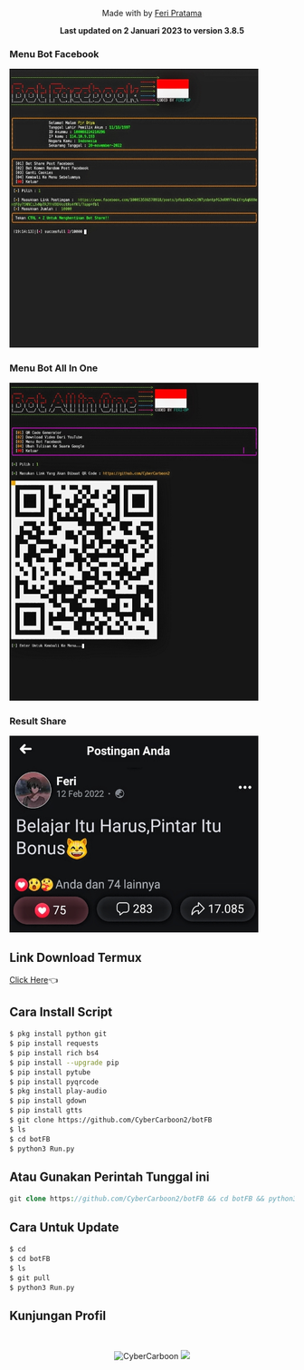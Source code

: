 <p align="center">
  Made with  by <a href="https://github.com/CyberCarboon2">Feri Pratama</a>
</p>
<p align="center">
 <b>Last updated on 2 Januari 2023 to version 3.8.5</b>


### Menu Bot Facebook
 <img src="https://github.com/CyberCarboon2/FileServer/blob/main/BotFacebook.jpg" width="440" title="Menu" alt="Menu">
</p>

### Menu Bot All In One 
 <img src="https://github.com/CyberCarboon2/FileServer/blob/main/BotAllInOne.jpg" width="440" title="menu" alt="BotAllInOne">

### Result Share
 <img src="https://github.com/CyberCarboon/botFB/blob/main/hasil.jpg" width="440" title="Hasil" alt="Hasil">
</p>

## Link Download Termux
[Click Here](https://f-droid.org/repo/com.termux_118.apk)👈
## Cara Install Script
```bash
$ pkg install python git
$ pip install requests
$ pip install rich bs4
$ pip install --upgrade pip
$ pip install pytube
$ pip install pyqrcode
$ pkg install play-audio
$ pip install gdown
$ pip install gtts
$ git clone https://github.com/CyberCarboon2/botFB
$ ls
$ cd botFB
$ python3 Run.py
```

## Atau Gunakan Perintah Tunggal ini
```php
git clone https://github.com/CyberCarboon2/botFB && cd botFB && python3 bot.py
```

## Cara Untuk Update 
```php
$ cd
$ cd botFB
$ ls
$ git pull
$ python3 Run.py
```
## Kunjungan Profil
<br><p align='center'><img src="https://komarev.com/ghpvc/?username=CyberCarboon2&label=Total%20Profile%20Visitor&color=071A2C&style=for-the-badge" alt="CyberCarboon" />
<a href="https://api.daily.dev/get?r=CyberCarboon2"><img src="https://opencollective.com/vuejs/contributors.svg?width=900" /></a>
<p align='center'><a href="https://api.daily.dev/get?r=CyberCarboon2">
<p align="center">
